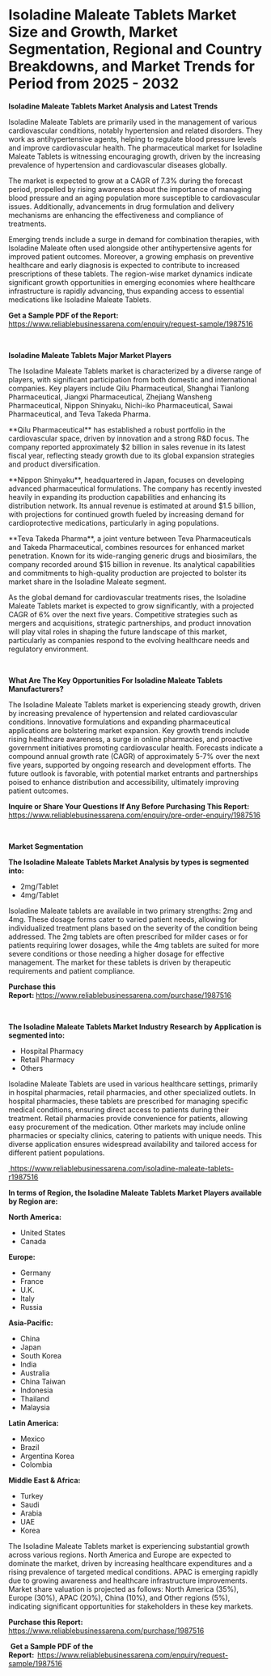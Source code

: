 <p><h1>Isoladine Maleate Tablets Market Size and Growth, Market Segmentation, Regional and Country Breakdowns, and Market Trends for Period from 2025 -  2032</h1></p><p><strong>Isoladine Maleate Tablets Market Analysis and Latest Trends</strong></p>
<p><p>Isoladine Maleate Tablets are primarily used in the management of various cardiovascular conditions, notably hypertension and related disorders. They work as antihypertensive agents, helping to regulate blood pressure levels and improve cardiovascular health. The pharmaceutical market for Isoladine Maleate Tablets is witnessing encouraging growth, driven by the increasing prevalence of hypertension and cardiovascular diseases globally.</p><p>The market is expected to grow at a CAGR of 7.3% during the forecast period, propelled by rising awareness about the importance of managing blood pressure and an aging population more susceptible to cardiovascular issues. Additionally, advancements in drug formulation and delivery mechanisms are enhancing the effectiveness and compliance of treatments. </p><p>Emerging trends include a surge in demand for combination therapies, with Isoladine Maleate often used alongside other antihypertensive agents for improved patient outcomes. Moreover, a growing emphasis on preventive healthcare and early diagnosis is expected to contribute to increased prescriptions of these tablets. The region-wise market dynamics indicate significant growth opportunities in emerging economies where healthcare infrastructure is rapidly advancing, thus expanding access to essential medications like Isoladine Maleate Tablets.</p></p>
<p><strong>Get a Sample PDF of the Report:&nbsp;</strong> <a href="https://www.reliablebusinessarena.com/enquiry/request-sample/1987516?utm_campaign=3430&utm_medium=2&utm_source=Github&utm_content=ia&utm_term=19042025&utm_id=isoladine-maleate-tablets">https://www.reliablebusinessarena.com/enquiry/request-sample/1987516</a></p>
<p>&nbsp;</p>
<p><strong>Isoladine Maleate Tablets Major Market Players</strong></p>
<p><p>The Isoladine Maleate Tablets market is characterized by a diverse range of players, with significant participation from both domestic and international companies. Key players include Qilu Pharmaceutical, Shanghai Tianlong Pharmaceutical, Jiangxi Pharmaceutical, Zhejiang Wansheng Pharmaceutical, Nippon Shinyaku, Nichi-iko Pharmaceutical, Sawai Pharmaceutical, and Teva Takeda Pharma.</p><p>**Qilu Pharmaceutical** has established a robust portfolio in the cardiovascular space, driven by innovation and a strong R&D focus. The company reported approximately $2 billion in sales revenue in its latest fiscal year, reflecting steady growth due to its global expansion strategies and product diversification.</p><p>**Nippon Shinyaku**, headquartered in Japan, focuses on developing advanced pharmaceutical formulations. The company has recently invested heavily in expanding its production capabilities and enhancing its distribution network. Its annual revenue is estimated at around $1.5 billion, with projections for continued growth fueled by increasing demand for cardioprotective medications, particularly in aging populations.</p><p>**Teva Takeda Pharma**, a joint venture between Teva Pharmaceuticals and Takeda Pharmaceutical, combines resources for enhanced market penetration. Known for its wide-ranging generic drugs and biosimilars, the company recorded around $15 billion in revenue. Its analytical capabilities and commitments to high-quality production are projected to bolster its market share in the Isoladine Maleate segment.</p><p>As the global demand for cardiovascular treatments rises, the Isoladine Maleate Tablets market is expected to grow significantly, with a projected CAGR of 6% over the next five years. Competitive strategies such as mergers and acquisitions, strategic partnerships, and product innovation will play vital roles in shaping the future landscape of this market, particularly as companies respond to the evolving healthcare needs and regulatory environment.</p></p>
<p>&nbsp;</p>
<p><strong>What Are The Key Opportunities For Isoladine Maleate Tablets Manufacturers?</strong></p>
<p><p>The Isoladine Maleate Tablets market is experiencing steady growth, driven by increasing prevalence of hypertension and related cardiovascular conditions. Innovative formulations and expanding pharmaceutical applications are bolstering market expansion. Key growth trends include rising healthcare awareness, a surge in online pharmacies, and proactive government initiatives promoting cardiovascular health. Forecasts indicate a compound annual growth rate (CAGR) of approximately 5-7% over the next five years, supported by ongoing research and development efforts. The future outlook is favorable, with potential market entrants and partnerships poised to enhance distribution and accessibility, ultimately improving patient outcomes.</p></p>
<p><strong>Inquire or Share Your Questions If Any Before Purchasing This Report:</strong> <a href="https://www.reliablebusinessarena.com/enquiry/pre-order-enquiry/1987516?utm_campaign=3430&utm_medium=2&utm_source=Github&utm_content=ia&utm_term=19042025&utm_id=isoladine-maleate-tablets">https://www.reliablebusinessarena.com/enquiry/pre-order-enquiry/1987516</a></p>
<p>&nbsp;</p>
<p><strong>Market Segmentation</strong></p>
<p><strong>The Isoladine Maleate Tablets Market Analysis by types is segmented into:</strong></p>
<p><ul><li>2mg/Tablet</li><li>4mg/Tablet</li></ul></p>
<p><p>Isoladine Maleate tablets are available in two primary strengths: 2mg and 4mg. These dosage forms cater to varied patient needs, allowing for individualized treatment plans based on the severity of the condition being addressed. The 2mg tablets are often prescribed for milder cases or for patients requiring lower dosages, while the 4mg tablets are suited for more severe conditions or those needing a higher dosage for effective management. The market for these tablets is driven by therapeutic requirements and patient compliance.</p></p>
<p><strong>Purchase this Report:&nbsp;</strong><a href="https://www.reliablebusinessarena.com/purchase/1987516?utm_campaign=3430&utm_medium=2&utm_source=Github&utm_content=ia&utm_term=19042025&utm_id=isoladine-maleate-tablets">https://www.reliablebusinessarena.com/purchase/1987516</a></p>
<p>&nbsp;</p>
<p><strong>The Isoladine Maleate Tablets Market Industry Research by Application is segmented into:</strong></p>
<p><ul><li>Hospital Pharmacy</li><li>Retail Pharmacy</li><li>Others</li></ul></p>
<p><p>Isoladine Maleate Tablets are used in various healthcare settings, primarily in hospital pharmacies, retail pharmacies, and other specialized outlets. In hospital pharmacies, these tablets are prescribed for managing specific medical conditions, ensuring direct access to patients during their treatment. Retail pharmacies provide convenience for patients, allowing easy procurement of the medication. Other markets may include online pharmacies or specialty clinics, catering to patients with unique needs. This diverse application ensures widespread availability and tailored access for different patient populations.</p></p>
<p><a href="https://www.reliablebusinessarena.com/isoladine-maleate-tablets-r1987516?utm_campaign=3430&utm_medium=2&utm_source=Github&utm_content=ia&utm_term=19042025&utm_id=isoladine-maleate-tablets">&nbsp;https://www.reliablebusinessarena.com/isoladine-maleate-tablets-r1987516</a></p>
<p><strong>In terms of Region, the Isoladine Maleate Tablets Market Players available by Region are:</strong></p>
<p>
    <p> <strong> North America: </strong>
        <ul>
            <li>United States</li>
            <li>Canada</li>
        </ul>
        </p> 
    <p> <strong> Europe: </strong>
        <ul>
            <li>Germany</li>
            <li>France</li>
            <li>U.K.</li>
            <li>Italy</li>
            <li>Russia</li>
        </ul>
        </p> 
    <p> <strong> Asia-Pacific: </strong>
        <ul>
            <li>China</li>
            <li>Japan</li>
            <li>South Korea</li>
            <li>India</li>
            <li>Australia</li>
            <li>China Taiwan</li>
            <li>Indonesia</li>
            <li>Thailand</li>
            <li>Malaysia</li>
        </ul>
        </p> 
    <p> <strong> Latin America: </strong>
        <ul>
            <li>Mexico</li>
            <li>Brazil</li>
            <li>Argentina Korea</li>
            <li>Colombia</li>
        </ul>
        </p> 
    <p> <strong> Middle East & Africa: </strong>
        <ul>
            <li>Turkey</li>
            <li>Saudi</li>
            <li>Arabia</li>
            <li>UAE</li>
            <li>Korea</li>
        </ul>
    </p>
    </p>
<p><p>The Isoladine Maleate Tablets market is experiencing substantial growth across various regions. North America and Europe are expected to dominate the market, driven by increasing healthcare expenditures and a rising prevalence of targeted medical conditions. APAC is emerging rapidly due to growing awareness and healthcare infrastructure improvements. Market share valuation is projected as follows: North America (35%), Europe (30%), APAC (20%), China (10%), and Other regions (5%), indicating significant opportunities for stakeholders in these key markets.</p></p>
<p><strong>Purchase this Report: </strong><a href="https://www.reliablebusinessarena.com/purchase/1987516?utm_campaign=3430&utm_medium=2&utm_source=Github&utm_content=ia&utm_term=19042025&utm_id=isoladine-maleate-tablets">https://www.reliablebusinessarena.com/purchase/1987516</a></p>
<p>&nbsp;<strong>Get a Sample PDF of the Report:&nbsp;&nbsp;</strong><a href="https://www.reliablebusinessarena.com/enquiry/request-sample/1987516?utm_campaign=3430&utm_medium=2&utm_source=Github&utm_content=ia&utm_term=19042025&utm_id=isoladine-maleate-tablets">https://www.reliablebusinessarena.com/enquiry/request-sample/1987516</a></p>
<p><strong></strong></p>
<p><p></p><p></p><p></p></p>